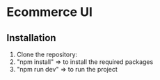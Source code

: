 # Ecommerce UI

## Installation
1. Clone the repository:
2. "npm install" => to install the required packages
3. "npm run dev" => to run the project 
